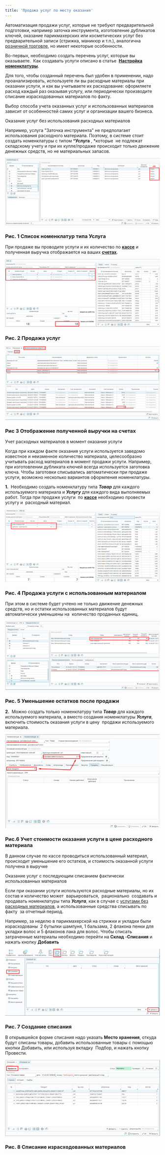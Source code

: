```yaml
---
title: 'Продажа услуг по месту оказания'
---
```


Автоматизация продажи услуг, которые не требуют предварительной подготовки, например заточка инструмента, изготовление дубликатов ключей, оказание парикмахерских или косметических услуг без предварительной записи (стрижка, маникюр и т.п.), аналогична [розничной торговле](Retail.md), но имеет некоторые особенности. 

Во-первых, необходимо создать перечень услуг, которые вы оказываете.  Как создавать услуги описано в статье  [**Настройка номенклатуры**](Items_directory.md).

Для того, чтобы созданный перечень был удобен в применении, надо проанализировать, используете ли вы расходные материалы при оказании услуги, и как вы учитываете их расходование: оформляете расход каждый раз оказывая услугу, или периодически производите списание израсходованных материалов по факту. 

Выбор способа учета оказанных услуг и использованных материалов зависит от особенностей самих услуг и организации вашего бизнеса.

Оказание услуг без использования расходных материалов

Например, услуга "Заточка инструмента" не предполагает использования расходного материала. Поэтому, в системе стоит создать номенклатуры с типом ***Услуга** , *которые  не подлежат складскому учету и при их купле/продаже происходит только движение денежных средств, но не материальных запасов.

  

![](attachments/1802419/1802434.png)

### Рис. 1 Список номенклатур типа **Услуга**

При продаже вы проводите услуги и их количество по [**кассе**](POS.md) и полученная выручка отображается на ваших [**счетах**](Payments.md#Движениесредствсчета).  

![](attachments/1802419/1802437.png)

### Рис. 2 Продажа услуг 

  

![](attachments/1802419/1802441.png)

### Рис 3 Отображение полученной выручки на счетах

Учет расходных материалов в момент оказания услуги

Когда при каждом факте оказания услуги используется заведомо известное и неизменное количество материала, целесообразно учитывать расход материалов в момент продажи услуги. Например, при изготовлении дубликата ключей всегда используется заготовка ключа. Чтобы заготовки списывались автоматически при продаже услуги, возможно несколько вариантов оформления номенклатуры.

**1.**  Необходимо создать номенклатуру типа ***Товар*** для каждого используемого материала и ***Услугу*** для каждого вида выполняемых работ. Тогда при продаже услуги  по [**кассе**](POS.md) необходимо провести услугу и  расходный материал.

![](attachments/1802419/1802449.png)

### Рис. 4 Продажа услуги с использованным материалом

При этом в системе будет учтено не только движение денежных средств, но и остатки использованных материалов будут автоматически уменьшены на  количество проданных единиц. 

![](attachments/1802419/1802450.png)

### Рис. 5 Уменьшение остатков после продажи

**2.**  Можно создать только номенклатуру типа ***Товар*** для каждого используемого материала, а вместо создания номенклатуры ***Услуга***,  включить стоимость оказания услуги в цену  продажи используемого материала. 

![](attachments/1802419/1802451.png)

### Рис.6 Учет стоимости оказания услуги в цене расходного материала

В данном случае по кассе проводиться использованный материал, происходит уменьшение его остатков, и стоимость оказанной услуги получена в выручке

Оказание услуг с последующим списанием фактически использованных материалов

Если при оказании услуги используются расходные материалы, но их состав и количество может  варьироваться,  рационально  создавать и продавать номенклатуры типа ***Услуга***, как в случае с [услугами без расходных материалов](#Услугабезрасходников-broken), а использованные средства списывать по факту  за отчетный период. 

Например, за неделю в парикмахерской на стрижки и укладки были израсходованы  2 бутылки шампуня, 1 бальзама, 2 флакона пенки для укладки волос и 5 флаконов лака для волос. Чтобы списать затраченные материалы необходимо перейти на **Склад** -**Списания** и нажать кнопку **Добавить**

![](attachments/1802419/1802452.png)

### Рис. 7 Создание списания

В открывшейся форме списания надо указать **Место хранения**, откуда будут списаны товары, добавить использованные товары с помощью кнопки Добавить, или используя вкладку  Подбор, и нажать кнопку Провести.

![](attachments/1802419/1802453.png)

### Рис. 8 Списание израсходованных материалов

  

  

  


